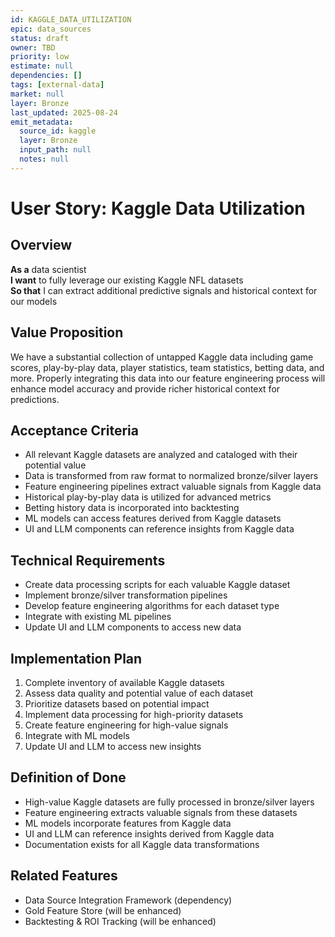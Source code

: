 ```yaml
---
id: KAGGLE_DATA_UTILIZATION
epic: data_sources
status: draft
owner: TBD
priority: low
estimate: null
dependencies: []
tags: [external-data]
market: null
layer: Bronze
last_updated: 2025-08-24
emit_metadata:
  source_id: kaggle
  layer: Bronze
  input_path: null
  notes: null
---
```


# User Story: Kaggle Data Utilization

## Overview
**As a** data scientist  
**I want** to fully leverage our existing Kaggle NFL datasets  
**So that** I can extract additional predictive signals and historical context for our models

## Value Proposition
We have a substantial collection of untapped Kaggle data including game scores, play-by-play data, player statistics, team statistics, betting data, and more. Properly integrating this data into our feature engineering process will enhance model accuracy and provide richer historical context for predictions.

## Acceptance Criteria
- All relevant Kaggle datasets are analyzed and cataloged with their potential value
- Data is transformed from raw format to normalized bronze/silver layers
- Feature engineering pipelines extract valuable signals from Kaggle data
- Historical play-by-play data is utilized for advanced metrics
- Betting history data is incorporated into backtesting
- ML models can access features derived from Kaggle datasets
- UI and LLM components can reference insights from Kaggle data

## Technical Requirements
- Create data processing scripts for each valuable Kaggle dataset
- Implement bronze/silver transformation pipelines
- Develop feature engineering algorithms for each dataset type
- Integrate with existing ML pipelines
- Update UI and LLM components to access new data

## Implementation Plan
1. Complete inventory of available Kaggle datasets
2. Assess data quality and potential value of each dataset
3. Prioritize datasets based on potential impact
4. Implement data processing for high-priority datasets
5. Create feature engineering for high-value signals
6. Integrate with ML models
7. Update UI and LLM to access new insights

## Definition of Done
- High-value Kaggle datasets are fully processed in bronze/silver layers
- Feature engineering extracts valuable signals from these datasets
- ML models incorporate features from Kaggle data
- UI and LLM can reference insights derived from Kaggle data
- Documentation exists for all Kaggle data transformations

## Related Features
- Data Source Integration Framework (dependency)
- Gold Feature Store (will be enhanced)
- Backtesting & ROI Tracking (will be enhanced)
